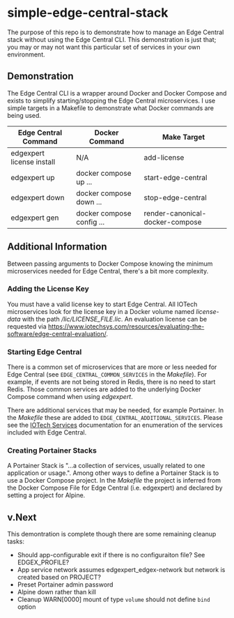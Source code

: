 # simple-edge-central-stack

The purpose of this repo is to demonstrate how to manage an Edge Central stack without using the Edge Central CLI. This demonstration is just that; you may or may not want this particular set of services in your own environment.

## Demonstration

The Edge Central CLI is a wrapper around Docker and Docker Compose and exists to simplify starting/stopping the Edge Central microservices. I use simple targets in a Makefile to demonstrate what Docker commands are being used.

| Edge Central Command | Docker Command | Make Target |
| --- | --- | --- |
| edgexpert license install | N/A | add-license |
| edgexpert up | docker compose up ... | start-edge-central |
| edgexpert down | docker compose down ... | stop-edge-central |
| edgexpert gen | docker compose config ... | render-canonical-docker-compose |

## Additional Information

Between passing arguments to Docker Compose knowing the minimum microservices needed for Edge Central, there's a bit more complexity.

### Adding the License Key

You must have a valid license key to start Edge Central. All IOTech microservices look for the license key in a Docker volume named _license-data_ with the path _/lic/LICENSE_FILE.lic_. An evaluation license can be requested via <https://www.iotechsys.com/resources/evaluating-the-software/edge-central-evaluation/>.

### Starting Edge Central

There is a common set of microservices that are more or less needed for Edge Central (see `EDGE_CENTRAL_COMMON_SERVICES` in the _Makefile_). For example, if events are not being stored in Redis, there is no need to start Redis. Those common services are added to the underlying Docker Compose command when using _edgexpert_.

There are additional services that may be needed, for example Portainer. In the _Makefile_ these are added to `EDGE_CENTRAL_ADDITIONAL_SERVICES`. Please see the [IOTech Services](https://docs.iotechsys.com/edge-xpert23/cli/cli-services.html) documentation for an enumeration of the services included with Edge Central.

### Creating Portainer Stacks

A Portainer Stack is "...a collection of services, usually related to one application or usage.". Among other ways to define a Portainer Stack is to use a Docker Compose project. In the _Makefile_ the project is inferred from the Docker Compose File for Edge Central (i.e. edgexpert) and declared by setting a project for Alpine.

## v.Next

This demontration is complete though there are some remaining cleanup tasks:

- Should app-configurable exit if there is no configuraiton file? See EDGEX_PROFILE?
- App service network assumes edgexpert_edgex-network but network is created based on PROJECT?
- Preset Portainer admin password
- Alpine down rather than kill
- Cleanup WARN[0000] mount of type `volume` should not define `bind` option
